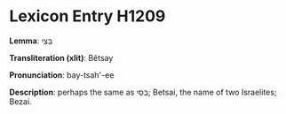 # Lexicon Entry H1209

**Lemma**: בֵּצַי

**Transliteration (xlit)**: Bêtsay

**Pronunciation**: bay-tsah'-ee

**Description**:
perhaps the same as בְּסַי; Betsai, the name of two Israelites; Bezai.

